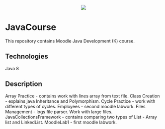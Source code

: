 <p align="center"><img src="https://img-a.udemycdn.com/course/750x422/2669808_fcbe.jpg"></p>

# JavaCourse
This repository contains Moodle Java Development (K) course.
## Technologies
Java 8
## Description
Array Practice - contains work with lines array from text file.
Class Creation - explains java Inheritance and Polymorphism.
Cycle Practice - work with different types of cycles.
Employees - second moodle labwork.
Files Management - logs file parser. Work with large files.
JavaCollectionsFramework - contains comparing two types of List - Array
list and LinkedList.
MoodleLab1 - first moodle labwork.
